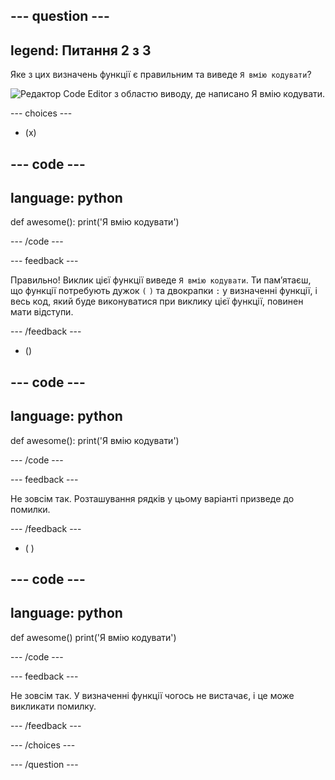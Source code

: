 
--- question ---
---
legend: Питання 2 з 3
---

Яке з цих визначень функції є правильним та виведе `Я вмію кодувати`?

![Редактор Code Editor з областю виводу, де написано <code>Я вмію кодувати</code>.](images/quiz2.png)

--- choices ---

- (x)

--- code ---
---
language: python
---

def awesome():
    print('Я вмію кодувати')

--- /code ---

 --- feedback ---

Правильно! Виклик цієї функції виведе `Я вмію кодувати`. Ти памʼятаєш, що функції потребують дужок `(` `)` та двокрапки `:` у визначенні функції, і весь код, який буде виконуватися при виклику цієї функції, повинен мати відступи.

 --- /feedback ---

- ()

--- code ---
---
language: python
---

def awesome():
print('Я вмію кодувати')

--- /code ---

 --- feedback ---

 Не зовсім так. Розташування рядків у цьому варіанті призведе до помилки.

 --- /feedback ---

- ( )

--- code ---
---
language: python
---

def awesome()
    print('Я вмію кодувати')

--- /code ---

 --- feedback ---

Не зовсім так. У визначенні функції чогось не вистачає, і це може викликати помилку.

 --- /feedback ---

--- /choices ---

--- /question ---
